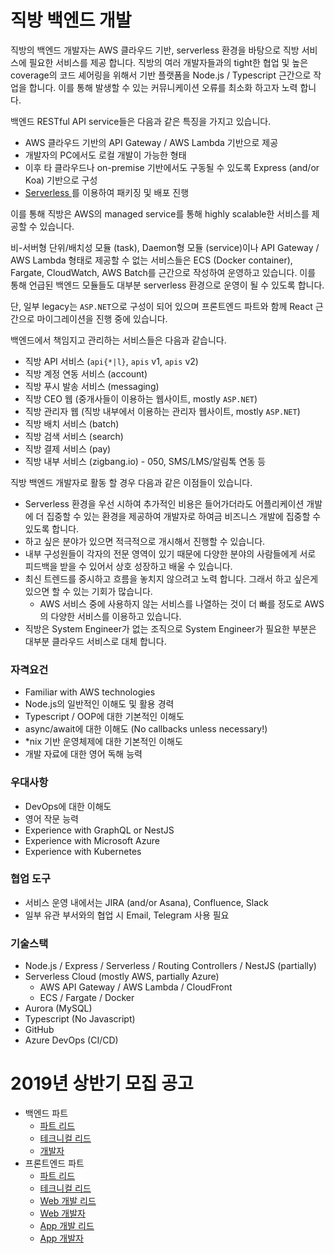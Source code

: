 # 직방 백엔드 개발

직방의 백엔드 개발자는 AWS 클라우드 기반, serverless 환경을 바탕으로 직방 서비스에 필요한 서비스를 제공 합니다. 직방의 여러 개발자들과의 tight한 협업 및 높은 coverage의 코드 셰어링을 위해서 기반 플랫폼을 Node.js / Typescript 근간으로 작업을 합니다. 이를 통해 발생할 수 있는 커뮤니케이션 오류를 최소화 하고자 노력 합니다.

백엔드 RESTful API service들은 다음과 같은 특징을 가지고 있습니다.

* AWS 클라우드 기반의 API Gateway / AWS Lambda 기반으로 제공
* 개발자의 PC에서도 로컬 개발이 가능한 형태
* 이후 타 클라우드나 on-premise 기반에서도 구동될 수 있도록 Express (and/or Koa) 기반으로 구성
* [Serverless ](https://serverless.com/)를 이용하여 패키징 및 배포 진행

이를 통해 직방은 AWS의 managed service를 통해 highly scalable한 서비스를 제공할 수 있습니다.

비-서버형 단위/배치성 모듈 (task), Daemon형 모듈 (service)이나 API Gateway / AWS Lambda 형태로 제공할 수 없는 서비스들은 ECS (Docker container), Fargate, CloudWatch, AWS Batch를 근간으로 작성하여 운영하고 있습니다. 이를 통해 언급된 백엔드 모듈들도 대부분 serverless 환경으로 운영이 될 수 있도록 합니다.

단, 일부 legacy는 `ASP.NET`으로 구성이 되어 있으며 프론트엔드 파트와 함께 React 근간으로 마이그레이션을 진행 중에 있습니다.

백엔드에서 책임지고 관리하는 서비스들은 다음과 같습니다.

* 직방 API 서비스 (`api{*|l}`, `apis` v1, `apis` v2)
* 직방 계정 연동 서비스 (account)
* 직방 푸시 발송 서비스 (messaging)
* 직방 CEO 웹 (중개사들이 이용하는 웹사이트, mostly `ASP.NET`)
* 직방 관리자 웹 (직방 내부에서 이용하는 관리자 웹사이트, mostly `ASP.NET`)
* 직방 배치 서비스 (batch)
* 직방 검색 서비스 (search)
* 직방 결제 서비스 (pay)
* 직방 내부 서비스 (zigbang.io) - 050, SMS/LMS/알림톡 연동 등

직방 백엔드 개발자로 활동 할 경우 다음과 같은 이점들이 있습니다.

* Serverless 환경을 우선 시하여 추가적인 비용은 들어가더라도 어플리케이션 개발에 더 집중할 수 있는 환경을 제공하여 개발자로 하여금 비즈니스 개발에 집중할 수 있도록 합니다.
* 하고 싶은 분야가 있으면 적극적으로 개시해서 진행할 수 있습니다.
* 내부 구성원들이 각자의 전문 영역이 있기 때문에 다양한 분야의 사람들에게 서로 피드백을 받을 수 있어서 상호 성장하고 배울 수 있습니다.
* 최신 트렌드를 중시하고 흐름을 놓치지 않으려고 노력 합니다. 그래서 하고 싶은게 있으면 할 수 있는 기회가 많습니다.
  * AWS 서비스 중에 사용하지 않는 서비스를 나열하는 것이 더 빠를 정도로 AWS의 다양한 서비스를 이용하고 있습니다.
* 직방은 System Engineer가 없는 조직으로 System Engineer가 필요한 부분은 대부분 클라우드 서비스로 대체 합니다.

### 자격요건

* Familiar with AWS technologies
* Node.js의 일반적인 이해도 및 활용 경력
* Typescript / OOP에 대한 기본적인 이해도
* async/await에 대한 이해도 (No callbacks unless necessary!)
* *nix 기반 운영체제에 대한 기본적인 이해도
* 개발 자료에 대한 영어 독해 능력

### 우대사항

* DevOps에 대한 이해도
* 영어 작문 능력
* Experience with GraphQL or NestJS
* Experience with Microsoft Azure
* Experience with Kubernetes

### 협업 도구

* 서비스 운영 내에서는 JIRA (and/or Asana), Confluence, Slack
* 일부 유관 부서와의 협업 시 Email, Telegram 사용 필요

### 기술스택

* Node.js / Express / Serverless / Routing Controllers / NestJS (partially)
* Serverless Cloud (mostly AWS, partially Azure)
  * AWS API Gateway / AWS Lambda / CloudFront
  * ECS / Fargate / Docker
* Aurora (MySQL)
* Typescript (No Javascript)
* GitHub
* Azure DevOps (CI/CD)

# 2019년 상반기 모집 공고

* 백엔드 파트
  * [파트 리드](./dev-be/lead.md)
  * [테크니컬 리드](./dev-be/tech-lead.md)
  * [개발자](./dev-be/developer.md)
* 프론트엔드 파트
  * [파트 리드](./dev-fe/lead.md)
  * [테크니컬 리드](./dev-fe/tech-lead.md)
  * [Web 개발 리드](./dev-fe/web.md#프론트엔드-web-개발-리드)
  * [Web 개발자](./dev-fe/web.md#프론트엔드-web-개발자)
  * [App 개발 리드](./dev-fe/app.md#프론트엔드-app-개발-리드)
  * [App 개발자](./dev-fe/app.md#프론트엔드-app-개발자)
